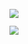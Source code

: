 ![](http://github-profile-summary-cards.vercel.app/api/cards/profile-details?username=Tepid-neitzen&theme=blue_green)


<!---
Tepid-neitzen/Tepid-neitzen is a ✨ special ✨ repository because its `README.md` (this file) appears on your GitHub profile.
You can click the Preview link to take a look at your changes.
--->
![](https://komarev.com/ghpvc/?username=Tepid-neitzen&label=PROFILE+VIEWS&style=for-the-badge&color=brightgreen)
